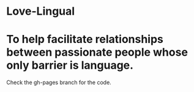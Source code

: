 # Love-Lingual
# To help facilitate relationships between passionate people whose only barrier is language.
Check the gh-pages branch for the code.
